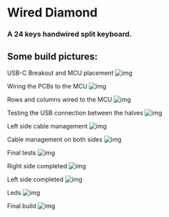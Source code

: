 # Wired Diamond

### A 24 keys handwired split keyboard.

## Some build pictures:

USB-C Breakout and MCU placement
![img](01.jpeg)

Wiring the PCBs to the MCU
![img](02.jpeg)

Rows and columns wired to the MCU
![img](03.jpeg)

Testing the USB connection between the halves
![img](04.jpeg)

Left side cable management
![img](05.jpeg)

Cable management on both sides
![img](06.jpeg)

Final tests
![img](07.jpeg)

Right side completed
![img](08.jpeg)

Left side completed
![img](09.jpeg)

Leds
![img](10.jpeg)

Final build
![img](wired_diamond.jpeg)